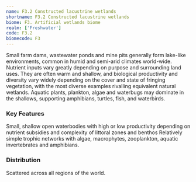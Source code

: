 ```yaml
---
name: F3.2 Constructed lacustrine wetlands
shortname: F3.2 Constructed lacustrine wetlands
biome: F3. Artificial wetlands biome
realm: ['Freshwater']
code: F3.2
biomecode: F3
---
```


Small farm dams, wastewater ponds and mine pits generally form lake-like environments, common in humid and semi-arid climates world-wide. Nutrient inputs vary greatly depending on purpose and surrounding land uses.  They are often warm and shallow, and biological productivity and diversity vary widely depending on the cover and state of fringing vegetation, with the most diverse examples rivalling equivalent natural wetlands.  Aquatic plants, plankton, algae and waterbugs may dominate in the shallows, supporting amphibians, turtles, fish, and waterbirds.

### Key Features

Small, shallow open waterbodies with high or low productivity depending on nutrient subsidies and complexity of littoral zones and benthos Relatively simple trophic networks with algae, macrophytes, zooplankton, aquatic invertebrates and amphibians.

### Distribution

Scattered across all regions of the world.
